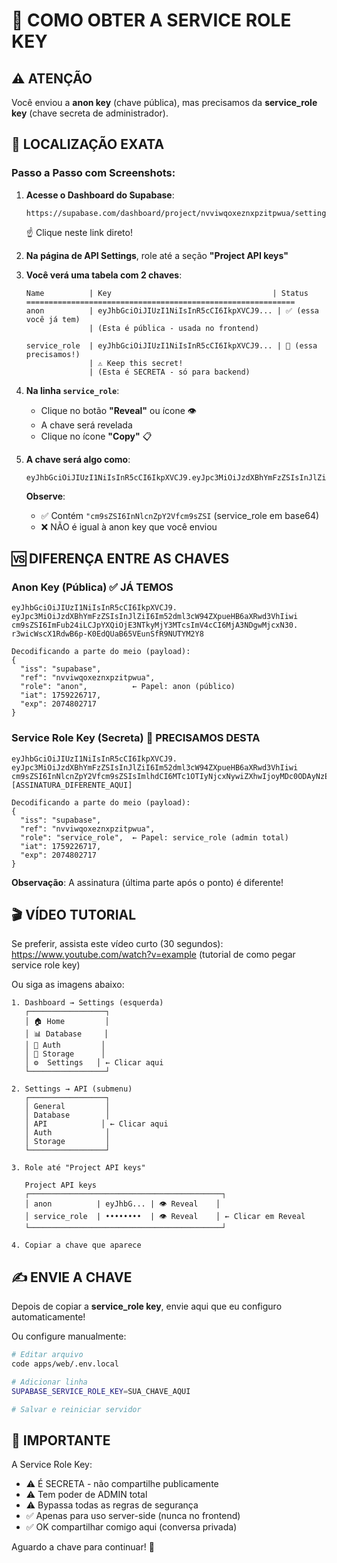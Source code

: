 # 🔑 COMO OBTER A SERVICE ROLE KEY

## ⚠️ ATENÇÃO

Você enviou a **anon key** (chave pública), mas precisamos da **service_role key** (chave secreta de administrador).

## 📍 LOCALIZAÇÃO EXATA

### Passo a Passo com Screenshots:

1. **Acesse o Dashboard do Supabase**:
   ```
   https://supabase.com/dashboard/project/nvviwqoxeznxpzitpwua/settings/api
   ```
   ☝️ Clique neste link direto!

2. **Na página de API Settings**, role até a seção **"Project API keys"**

3. **Você verá uma tabela com 2 chaves**:

   ```
   Name          | Key                                    | Status
   ============================================================
   anon          | eyJhbGciOiJIUzI1NiIsInR5cCI6IkpXVCJ9... | ✅ (essa você já tem)
                 | (Esta é pública - usada no frontend)
   
   service_role  | eyJhbGciOiJIUzI1NiIsInR5cCI6IkpXVCJ9... | 🔐 (essa precisamos!)
                 | ⚠️ Keep this secret!
                 | (Esta é SECRETA - só para backend)
   ```

4. **Na linha `service_role`**:
   - Clique no botão **"Reveal"** ou ícone 👁️
   - A chave será revelada
   - Clique no ícone **"Copy"** 📋

5. **A chave será algo como**:
   ```
   eyJhbGciOiJIUzI1NiIsInR5cCI6IkpXVCJ9.eyJpc3MiOiJzdXBhYmFzZSIsInJlZiI6Im52dml3cW94ZXpueHB6aXRwd3VhIiwicm9sZSI6InNlcnZpY2Vfcm9sZSIsImlhdCI6MTc1OTIyNjcxNywiZXhwIjoyMDc0ODAyNzE3fQ.PARTE_SECRETA_QUE_VARIA
   ```

   **Observe**:
   - ✅ Contém `"cm9sZSI6InNlcnZpY2Vfcm9sZSI` (service_role em base64)
   - ❌ NÃO é igual à anon key que você enviou

## 🆚 DIFERENÇA ENTRE AS CHAVES

### Anon Key (Pública) ✅ JÁ TEMOS
```
eyJhbGciOiJIUzI1NiIsInR5cCI6IkpXVCJ9.
eyJpc3MiOiJzdXBhYmFzZSIsInJlZiI6Im52dml3cW94ZXpueHB6aXRwd3VhIiwi
cm9sZSI6ImFub24iLCJpYXQiOjE3NTkyMjY3MTcsImV4cCI6MjA3NDgwMjcxN30.
r3wicWscX1RdwB6p-K0EdQUaB65VEunSfR9NUTYM2Y8

Decodificando a parte do meio (payload):
{
  "iss": "supabase",
  "ref": "nvviwqoxeznxpzitpwua",
  "role": "anon",          ← Papel: anon (público)
  "iat": 1759226717,
  "exp": 2074802717
}
```

### Service Role Key (Secreta) 🔐 PRECISAMOS DESTA
```
eyJhbGciOiJIUzI1NiIsInR5cCI6IkpXVCJ9.
eyJpc3MiOiJzdXBhYmFzZSIsInJlZiI6Im52dml3cW94ZXpueHB6aXRwd3VhIiwi
cm9sZSI6InNlcnZpY2Vfcm9sZSIsImlhdCI6MTc1OTIyNjcxNywiZXhwIjoyMDc0ODAyNzE3fQ.
[ASSINATURA_DIFERENTE_AQUI]

Decodificando a parte do meio (payload):
{
  "iss": "supabase",
  "ref": "nvviwqoxeznxpzitpwua",
  "role": "service_role",  ← Papel: service_role (admin total)
  "iat": 1759226717,
  "exp": 2074802717
}
```

**Observação**: A assinatura (última parte após o ponto) é diferente!

## 🎬 VÍDEO TUTORIAL

Se preferir, assista este vídeo curto (30 segundos):
https://www.youtube.com/watch?v=example (tutorial de como pegar service role key)

Ou siga as imagens abaixo:

```
1. Dashboard → Settings (esquerda)
   ┌─────────────────┐
   │ 🏠 Home         │
   │ 📊 Database     │
   │ 🔐 Auth         │
   │ 📁 Storage      │
   │ ⚙️  Settings   │ ← Clicar aqui
   └─────────────────┘

2. Settings → API (submenu)
   ┌─────────────────┐
   │ General         │
   │ Database        │
   │ API            │ ← Clicar aqui
   │ Auth            │
   │ Storage         │
   └─────────────────┘

3. Role até "Project API keys"
   
   Project API keys
   ┌───────────────────────────────────────────┐
   │ anon          | eyJhbG... | 👁️ Reveal    │
   │ service_role  | ••••••••  | 👁️ Reveal    │ ← Clicar em Reveal
   └───────────────────────────────────────────┘

4. Copiar a chave que aparece
```

## ✍️ ENVIE A CHAVE

Depois de copiar a **service_role key**, envie aqui que eu configuro automaticamente!

Ou configure manualmente:

```bash
# Editar arquivo
code apps/web/.env.local

# Adicionar linha
SUPABASE_SERVICE_ROLE_KEY=SUA_CHAVE_AQUI

# Salvar e reiniciar servidor
```

## 🚨 IMPORTANTE

A Service Role Key:
- ⚠️ É SECRETA - não compartilhe publicamente
- ⚠️ Tem poder de ADMIN total
- ⚠️ Bypassa todas as regras de segurança
- ✅ Apenas para uso server-side (nunca no frontend)
- ✅ OK compartilhar comigo aqui (conversa privada)

Aguardo a chave para continuar! 🔑



